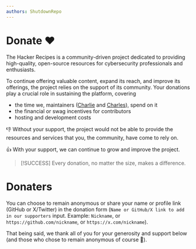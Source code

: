 ```yaml
---
authors: ShutdownRepo
---
```


# Donate ❤️

The Hacker Recipes is a community-driven project dedicated to providing high-quality, open-source resources for cybersecurity professionals and enthusiasts. 

To continue offering valuable content, expand its reach, and improve its offerings, the project relies on the support of its community. 
Your donations play a crucial role in sustaining the platform, covering 
- the time we, maintainers ([Charlie](https://www.linkedin.com/in/nwodtuhs/) and [Charles](https://www.linkedin.com/in/charlesaimin/)), spend on it
- the financial or swag incentives for contributors
- hosting and development costs 

:-1: Without your support, the project would not be able to provide the resources and services that you, the community, have come to rely on.

:+1: With your support, we can continue to grow and improve the project.

> [!SUCCESS]
> Every donation, no matter the size, makes a difference.

<DonationPricingTable />

# Donaters

You can choose to remain anonymous or share your name or profile link (GitHub or X/Twitter) in the donation form (`Name or GitHub/X link to add in our supporters` input. Example: `Nickname`, or `https://github.com/nickname`, or `https://x.com/nickname`).

That being said, we thank all of you for your generosity and support below (and those who chose to remain anonymous of course 🤫).

<Donaters />